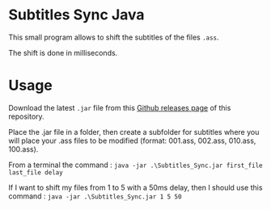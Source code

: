 # Subtitles Sync Java

This small program allows to shift the subtitles of the files `.ass`.

The shift is done in milliseconds.
# Usage
Download the latest `.jar` file from this [Github releases page](https://github.com/meddouribadis/subtitles_sync_java/releases) of this repository.

Place the .jar file in a folder, then create a subfolder for subtitles where you will place your .ass files to be modified (format: 001.ass, 002.ass, 010.ass, 100.ass).

From a terminal the command :
`java -jar .\Subtitles_Sync.jar first_file last_file delay`

If I want to shift my files from 1 to 5 with a 50ms delay, then I should use this command :
`java -jar .\Subtitles_Sync.jar 1 5 50`